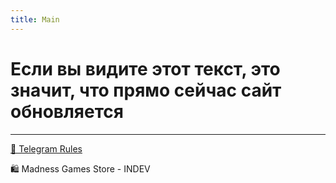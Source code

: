 ```yaml
---
title: Main
---
```


# Если вы видите этот текст, это значит, что прямо сейчас сайт обновляется

- - - - -

[📜 Telegram Rules](/_telegramrules/_pages/rules_README.html)


🛍️ Madness Games Store - INDEV
